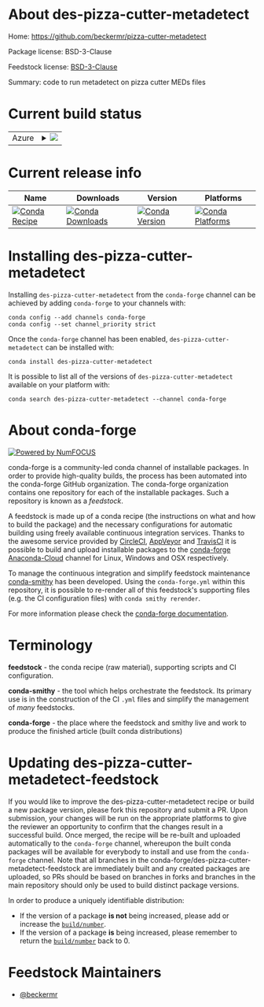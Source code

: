 About des-pizza-cutter-metadetect
=================================

Home: https://github.com/beckermr/pizza-cutter-metadetect

Package license: BSD-3-Clause

Feedstock license: [BSD-3-Clause](https://github.com/conda-forge/des-pizza-cutter-metadetect-feedstock/blob/master/LICENSE.txt)

Summary: code to run metadetect on pizza cutter MEDs files

Current build status
====================


<table>
    
  <tr>
    <td>Azure</td>
    <td>
      <details>
        <summary>
          <a href="https://dev.azure.com/conda-forge/feedstock-builds/_build/latest?definitionId=12667&branchName=master">
            <img src="https://dev.azure.com/conda-forge/feedstock-builds/_apis/build/status/des-pizza-cutter-metadetect-feedstock?branchName=master">
          </a>
        </summary>
        <table>
          <thead><tr><th>Variant</th><th>Status</th></tr></thead>
          <tbody><tr>
              <td>linux_64_python3.6.____cpython</td>
              <td>
                <a href="https://dev.azure.com/conda-forge/feedstock-builds/_build/latest?definitionId=12667&branchName=master">
                  <img src="https://dev.azure.com/conda-forge/feedstock-builds/_apis/build/status/des-pizza-cutter-metadetect-feedstock?branchName=master&jobName=linux&configuration=linux_64_python3.6.____cpython" alt="variant">
                </a>
              </td>
            </tr><tr>
              <td>linux_64_python3.7.____cpython</td>
              <td>
                <a href="https://dev.azure.com/conda-forge/feedstock-builds/_build/latest?definitionId=12667&branchName=master">
                  <img src="https://dev.azure.com/conda-forge/feedstock-builds/_apis/build/status/des-pizza-cutter-metadetect-feedstock?branchName=master&jobName=linux&configuration=linux_64_python3.7.____cpython" alt="variant">
                </a>
              </td>
            </tr><tr>
              <td>linux_64_python3.8.____cpython</td>
              <td>
                <a href="https://dev.azure.com/conda-forge/feedstock-builds/_build/latest?definitionId=12667&branchName=master">
                  <img src="https://dev.azure.com/conda-forge/feedstock-builds/_apis/build/status/des-pizza-cutter-metadetect-feedstock?branchName=master&jobName=linux&configuration=linux_64_python3.8.____cpython" alt="variant">
                </a>
              </td>
            </tr><tr>
              <td>linux_64_python3.9.____cpython</td>
              <td>
                <a href="https://dev.azure.com/conda-forge/feedstock-builds/_build/latest?definitionId=12667&branchName=master">
                  <img src="https://dev.azure.com/conda-forge/feedstock-builds/_apis/build/status/des-pizza-cutter-metadetect-feedstock?branchName=master&jobName=linux&configuration=linux_64_python3.9.____cpython" alt="variant">
                </a>
              </td>
            </tr><tr>
              <td>osx_64_python3.6.____cpython</td>
              <td>
                <a href="https://dev.azure.com/conda-forge/feedstock-builds/_build/latest?definitionId=12667&branchName=master">
                  <img src="https://dev.azure.com/conda-forge/feedstock-builds/_apis/build/status/des-pizza-cutter-metadetect-feedstock?branchName=master&jobName=osx&configuration=osx_64_python3.6.____cpython" alt="variant">
                </a>
              </td>
            </tr><tr>
              <td>osx_64_python3.7.____cpython</td>
              <td>
                <a href="https://dev.azure.com/conda-forge/feedstock-builds/_build/latest?definitionId=12667&branchName=master">
                  <img src="https://dev.azure.com/conda-forge/feedstock-builds/_apis/build/status/des-pizza-cutter-metadetect-feedstock?branchName=master&jobName=osx&configuration=osx_64_python3.7.____cpython" alt="variant">
                </a>
              </td>
            </tr><tr>
              <td>osx_64_python3.8.____cpython</td>
              <td>
                <a href="https://dev.azure.com/conda-forge/feedstock-builds/_build/latest?definitionId=12667&branchName=master">
                  <img src="https://dev.azure.com/conda-forge/feedstock-builds/_apis/build/status/des-pizza-cutter-metadetect-feedstock?branchName=master&jobName=osx&configuration=osx_64_python3.8.____cpython" alt="variant">
                </a>
              </td>
            </tr><tr>
              <td>osx_64_python3.9.____cpython</td>
              <td>
                <a href="https://dev.azure.com/conda-forge/feedstock-builds/_build/latest?definitionId=12667&branchName=master">
                  <img src="https://dev.azure.com/conda-forge/feedstock-builds/_apis/build/status/des-pizza-cutter-metadetect-feedstock?branchName=master&jobName=osx&configuration=osx_64_python3.9.____cpython" alt="variant">
                </a>
              </td>
            </tr>
          </tbody>
        </table>
      </details>
    </td>
  </tr>
</table>

Current release info
====================

| Name | Downloads | Version | Platforms |
| --- | --- | --- | --- |
| [![Conda Recipe](https://img.shields.io/badge/recipe-des--pizza--cutter--metadetect-green.svg)](https://anaconda.org/conda-forge/des-pizza-cutter-metadetect) | [![Conda Downloads](https://img.shields.io/conda/dn/conda-forge/des-pizza-cutter-metadetect.svg)](https://anaconda.org/conda-forge/des-pizza-cutter-metadetect) | [![Conda Version](https://img.shields.io/conda/vn/conda-forge/des-pizza-cutter-metadetect.svg)](https://anaconda.org/conda-forge/des-pizza-cutter-metadetect) | [![Conda Platforms](https://img.shields.io/conda/pn/conda-forge/des-pizza-cutter-metadetect.svg)](https://anaconda.org/conda-forge/des-pizza-cutter-metadetect) |

Installing des-pizza-cutter-metadetect
======================================

Installing `des-pizza-cutter-metadetect` from the `conda-forge` channel can be achieved by adding `conda-forge` to your channels with:

```
conda config --add channels conda-forge
conda config --set channel_priority strict
```

Once the `conda-forge` channel has been enabled, `des-pizza-cutter-metadetect` can be installed with:

```
conda install des-pizza-cutter-metadetect
```

It is possible to list all of the versions of `des-pizza-cutter-metadetect` available on your platform with:

```
conda search des-pizza-cutter-metadetect --channel conda-forge
```


About conda-forge
=================

[![Powered by NumFOCUS](https://img.shields.io/badge/powered%20by-NumFOCUS-orange.svg?style=flat&colorA=E1523D&colorB=007D8A)](http://numfocus.org)

conda-forge is a community-led conda channel of installable packages.
In order to provide high-quality builds, the process has been automated into the
conda-forge GitHub organization. The conda-forge organization contains one repository
for each of the installable packages. Such a repository is known as a *feedstock*.

A feedstock is made up of a conda recipe (the instructions on what and how to build
the package) and the necessary configurations for automatic building using freely
available continuous integration services. Thanks to the awesome service provided by
[CircleCI](https://circleci.com/), [AppVeyor](https://www.appveyor.com/)
and [TravisCI](https://travis-ci.com/) it is possible to build and upload installable
packages to the [conda-forge](https://anaconda.org/conda-forge)
[Anaconda-Cloud](https://anaconda.org/) channel for Linux, Windows and OSX respectively.

To manage the continuous integration and simplify feedstock maintenance
[conda-smithy](https://github.com/conda-forge/conda-smithy) has been developed.
Using the ``conda-forge.yml`` within this repository, it is possible to re-render all of
this feedstock's supporting files (e.g. the CI configuration files) with ``conda smithy rerender``.

For more information please check the [conda-forge documentation](https://conda-forge.org/docs/).

Terminology
===========

**feedstock** - the conda recipe (raw material), supporting scripts and CI configuration.

**conda-smithy** - the tool which helps orchestrate the feedstock.
                   Its primary use is in the construction of the CI ``.yml`` files
                   and simplify the management of *many* feedstocks.

**conda-forge** - the place where the feedstock and smithy live and work to
                  produce the finished article (built conda distributions)


Updating des-pizza-cutter-metadetect-feedstock
==============================================

If you would like to improve the des-pizza-cutter-metadetect recipe or build a new
package version, please fork this repository and submit a PR. Upon submission,
your changes will be run on the appropriate platforms to give the reviewer an
opportunity to confirm that the changes result in a successful build. Once
merged, the recipe will be re-built and uploaded automatically to the
`conda-forge` channel, whereupon the built conda packages will be available for
everybody to install and use from the `conda-forge` channel.
Note that all branches in the conda-forge/des-pizza-cutter-metadetect-feedstock are
immediately built and any created packages are uploaded, so PRs should be based
on branches in forks and branches in the main repository should only be used to
build distinct package versions.

In order to produce a uniquely identifiable distribution:
 * If the version of a package **is not** being increased, please add or increase
   the [``build/number``](https://docs.conda.io/projects/conda-build/en/latest/resources/define-metadata.html#build-number-and-string).
 * If the version of a package **is** being increased, please remember to return
   the [``build/number``](https://docs.conda.io/projects/conda-build/en/latest/resources/define-metadata.html#build-number-and-string)
   back to 0.

Feedstock Maintainers
=====================

* [@beckermr](https://github.com/beckermr/)


<!-- dummy commit to enable rerendering -->

